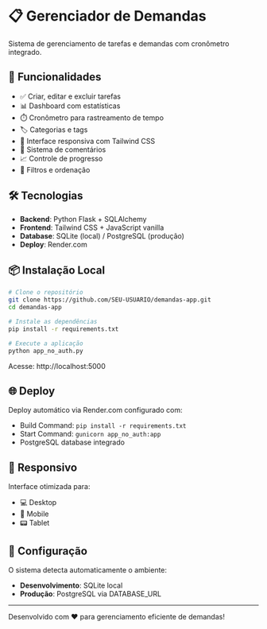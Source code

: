 # 📋 Gerenciador de Demandas

Sistema de gerenciamento de tarefas e demandas com cronômetro integrado.

## 🚀 Funcionalidades

- ✅ Criar, editar e excluir tarefas
- 📊 Dashboard com estatísticas
- ⏱️ Cronômetro para rastreamento de tempo
- 🏷️ Categorias e tags
- 📱 Interface responsiva com Tailwind CSS
- 💬 Sistema de comentários
- 📈 Controle de progresso
- 🎯 Filtros e ordenação

## 🛠️ Tecnologias

- **Backend**: Python Flask + SQLAlchemy
- **Frontend**: Tailwind CSS + JavaScript vanilla
- **Database**: SQLite (local) / PostgreSQL (produção)
- **Deploy**: Render.com

## 📦 Instalação Local

```bash
# Clone o repositório
git clone https://github.com/SEU-USUARIO/demandas-app.git
cd demandas-app

# Instale as dependências
pip install -r requirements.txt

# Execute a aplicação
python app_no_auth.py
```

Acesse: http://localhost:5000

## 🌐 Deploy

Deploy automático via Render.com configurado com:

- Build Command: `pip install -r requirements.txt`
- Start Command: `gunicorn app_no_auth:app`
- PostgreSQL database integrado

## 📱 Responsivo

Interface otimizada para:

- 💻 Desktop
- 📱 Mobile
- 📟 Tablet

## 🔧 Configuração

O sistema detecta automaticamente o ambiente:

- **Desenvolvimento**: SQLite local
- **Produção**: PostgreSQL via DATABASE_URL

---

Desenvolvido com ❤️ para gerenciamento eficiente de demandas!
